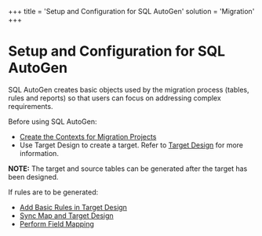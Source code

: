 +++
title = 'Setup and Configuration for SQL AutoGen'
solution = 'Migration'
+++

# Setup and Configuration for SQL AutoGen

SQL AutoGen creates basic objects used by the migration process (tables,
rules and reports) so that users can focus on addressing complex
requirements.

Before using SQL AutoGen:

  - [Create the Contexts for Migration
    Projects](../../Console/Use_Cases/Create_Contexts_for_Migration_Projects)
  - Use Target Design to create a target. Refer to [Target
    Design](../../Design/Design_Overview) for more information.

**NOTE:** The target and source tables can be generated after the target
has been designed.

If rules are to be generated:

  - [Add Basic Rules in Target
    Design](../../Design/Use_Cases/Basic_Rules)
  - [Sync Map and Target
    Design](../../Design/Use_Cases/Sync_Map_and_Target_Design_TD)
  - [Perform Field
    Mapping](../../Map/Use_Cases/Perform_Field_Mapping)
